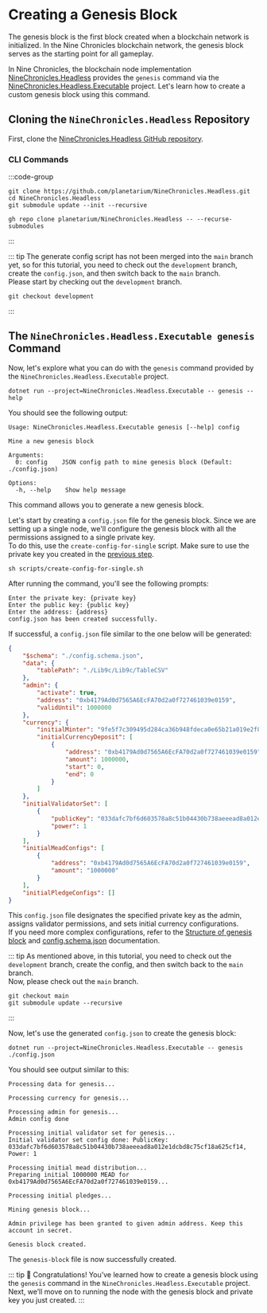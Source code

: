 # Creating a Genesis Block

The genesis block is the first block created when a blockchain network is initialized. In the Nine Chronicles blockchain network, the genesis block serves as the starting point for all gameplay.

In Nine Chronicles, the blockchain node implementation [NineChronicles.Headless][nc-headless] provides the `genesis` command via the [NineChronicles.Headless.Executable][nc-headless-executable] project. Let's learn how to create a custom genesis block using this command.

[nc-headless]: https://github.com/planetarium/NineChronicles.Headless
[nc-headless-executable]: https://github.com/planetarium/NineChronicles.Headless/tree/main/NineChronicles.Headless.Executable

## Cloning the `NineChronicles.Headless` Repository

First, clone the [NineChronicles.Headless GitHub repository](https://github.com/planetarium/NineChronicles.Headless).

### CLI Commands

:::code-group
```shell (git)
git clone https://github.com/planetarium/NineChronicles.Headless.git
cd NineChronicles.Headless
git submodule update --init --recursive
```

```shell (gh)
gh repo clone planetarium/NineChronicles.Headless -- --recurse-submodules
```
:::

::: tip
The generate config script has not been merged into the `main` branch yet, so for this tutorial, you need to check out the `development` branch, create the `config.json`, and then switch back to the `main` branch.  
Please start by checking out the `development` branch.
```shell
git checkout development
```
:::

## The `NineChronicles.Headless.Executable genesis` Command

Now, let's explore what you can do with the `genesis` command provided by the `NineChronicles.Headless.Executable` project.

```shell
dotnet run --project=NineChronicles.Headless.Executable -- genesis --help
```

You should see the following output:

```
Usage: NineChronicles.Headless.Executable genesis [--help] config

Mine a new genesis block

Arguments:
  0: config    JSON config path to mine genesis block (Default: ./config.json)

Options:
  -h, --help    Show help message
```

This command allows you to generate a new genesis block.

Let's start by creating a `config.json` file for the genesis block. Since we are setting up a single node, we'll configure the genesis block with all the permissions assigned to a single private key.  
To do this, use the `create-config-for-single` script. Make sure to use the private key you created in the [previous step](./create-a-private-key).

```shell
sh scripts/create-config-for-single.sh
```

After running the command, you'll see the following prompts:

```
Enter the private key: {private key}
Enter the public key: {public key}
Enter the address: {address}
config.json has been created successfully.
```

If successful, a `config.json` file similar to the one below will be generated:

```json
{
    "$schema": "./config.schema.json",
    "data": {
        "tablePath": "./Lib9c/Lib9c/TableCSV"
    },
    "admin": {
        "activate": true,
        "address": "0xb4179Ad0d7565A6EcFA70d2a0f727461039e0159",
        "validUntil": 1000000
    },
    "currency": {
        "initialMinter": "9fe5f7c309495d284ca36b948fdeca0e65b21a019e2f8a03efd849df88fab102",
        "initialCurrencyDeposit": [
            {
                "address": "0xb4179Ad0d7565A6EcFA70d2a0f727461039e0159",
                "amount": 1000000,
                "start": 0,
                "end": 0
            }
        ]
    },
    "initialValidatorSet": [
        {
            "publicKey": "033dafc7bf6d603578a8c51b04430b738aeeead8a012e1dcbd8c75cf18a625cf14",
            "power": 1
        }
    ],
    "initialMeadConfigs": [
        {
            "address": "0xb4179Ad0d7565A6EcFA70d2a0f727461039e0159",
            "amount": "1000000"
        }
    ],
    "initialPledgeConfigs": []
}
```

This `config.json` file designates the specified private key as the admin, assigns validator permissions, and sets initial currency configurations.  
If you need more complex configurations, refer to the [Structure of genesis block][structure-of-genesis-block] and [config.schema.json][config-schema-json] documentation.

[structure-of-genesis-block]: https://github.com/planetarium/NineChronicles.Headless?tab=readme-ov-file#structure-of-genesis-block
[config-schema-json]: https://github.com/planetarium/NineChronicles.Headless/blob/development/config.schema.json

::: tip
As mentioned above, in this tutorial, you need to check out the `development` branch, create the config, and then switch back to the `main` branch.  
Now, please check out the `main` branch.
```shell
git checkout main
git submodule update --recursive
```
:::

Now, let's use the generated `config.json` to create the genesis block:

```shell
dotnet run --project=NineChronicles.Headless.Executable -- genesis ./config.json 
```

You should see output similar to this:

```
Processing data for genesis...

Processing currency for genesis...

Processing admin for genesis...
Admin config done

Processing initial validator set for genesis...
Initial validator set config done: PublicKey: 033dafc7bf6d603578a8c51b04430b738aeeead8a012e1dcbd8c75cf18a625cf14, Power: 1

Processing initial mead distribution...
Preparing initial 1000000 MEAD for 0xb4179Ad0d7565A6EcFA70d2a0f727461039e0159...

Processing initial pledges...

Mining genesis block...

Admin privilege has been granted to given admin address. Keep this account in secret.

Genesis block created.
```

The `genesis-block` file is now successfully created.

::: tip :tada:
Congratulations! You’ve learned how to create a genesis block using the `genesis` command in the `NineChronicles.Headless.Executable` project. Next, we’ll move on to running the node with the genesis block and private key you just created.
:::

